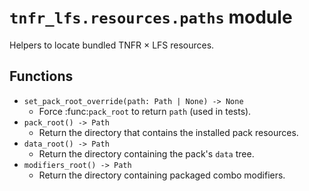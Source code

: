 # `tnfr_lfs.resources.paths` module
Helpers to locate bundled TNFR × LFS resources.

## Functions
- `set_pack_root_override(path: Path | None) -> None`
  - Force :func:`pack_root` to return ``path`` (used in tests).
- `pack_root() -> Path`
  - Return the directory that contains the installed pack resources.
- `data_root() -> Path`
  - Return the directory containing the pack's ``data`` tree.
- `modifiers_root() -> Path`
  - Return the directory containing packaged combo modifiers.

